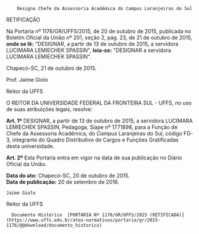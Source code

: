         Designa Chefe da Assessoria Acadêmica do Campus Laranjeiras do Sul  

RETIFICAÇÃO

 Na Portaria nº 1176/GR/UFFS/2015, de 20 de outubro de 2015, publicada no Boletim Oficial da União nº 201, seção 2, pág. 23, de 21 de outubro de 2015, **onde se lê:** "DESIGNAR, a partir de 13 de outubro de 2015, a servidora LUCIMARA LEMIECHEK SPASSIN", **leia-se:** "DESIGNAR a servidora LUCIMARA LEMIECHEK SPASSIN".

 Chapecó-SC, 21 de outubro de 2015.

 Prof. Jaime Giolo

 Reitor da UFFS

 O REITOR DA UNIVERSIDADE FEDERAL DA FRONTEIRA SUL - UFFS, no uso de suas atribuições legais, resolve:

 **Art. 1º** DESIGNAR, a partir de 13 de outubro de 2015, a servidora LUCIMARA LEMIECHEK SPASSIN, Pedagoga, Siape nº 1771898, para a Função de Chefe da Assessoria Acadêmica, do *Campus* Laranjeiras do Sul, código FG-3, integrante do Quadro Distributivo de Cargos e Funções Gratificadas desta universidade.

 **Art. 2º** Esta Portaria entra em vigor na data de sua publicação no Diário Oficial da União.

  

   **Data do ato:** Chapecó-SC, 20 de outubro de 2015.   
 **Data de publicação:**  20 de setembro de 2016. 

    Jaime Giolo   
 Reitor da UFFS 

      Documento Histórico  [PORTARIA Nº 1176/GR/UFFS/2015 (RETIFICADA)](https://www.uffs.edu.br/atos-normativos/portaria/gr/2015-1176/@@download/documento_historico)     
      